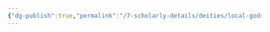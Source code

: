 ```yaml
---
{"dg-publish":true,"permalink":"/7-scholarly-details/deities/local-gods/samir/","noteIcon":""}
---
```


